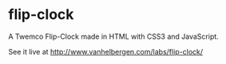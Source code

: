 flip-clock
==========

A Twemco Flip-Clock made in HTML with CSS3 and JavaScript. 

See it live at http://www.vanhelbergen.com/labs/flip-clock/